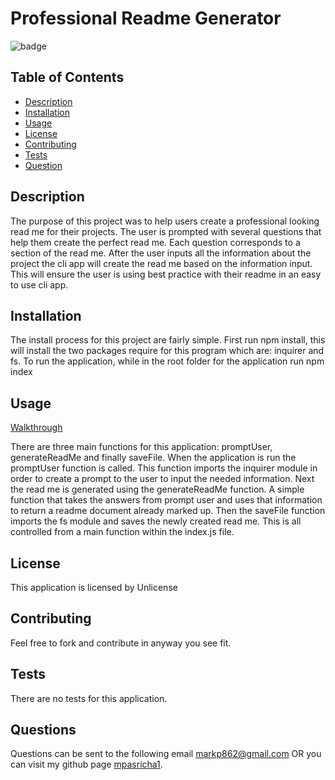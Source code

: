 # Professional Readme Generator
![badge](https://img.shields.io/badge/License-MIT-blue)

## Table of Contents 
* [Description](#description)
* [Installation](#installation)
* [Usage](#usage)
* [License](#license)
* [Contributing](#contributing)
* [Tests](#tests)
* [Question](#questions)

## Description
The purpose of this project was to help users create a professional looking read me for their projects. The user is prompted with several questions that help them create the perfect read me. Each question corresponds to a section of the read me. After the user inputs all the information about the project the cli app will create the read me based on the information input. This will ensure the user is using best practice with their readme in an easy to use cli app. 
## Installation
The install process for this project are fairly simple. First run npm install, this will install the two packages require for this program which are: inquirer and fs. To run the application, while in the root folder for the application run npm index
## Usage
[Walkthrough](screen-capture.gif)

There are three main functions for this application: promptUser, generateReadMe and finally saveFile. When the application is run the promptUser function is called. This function imports the inquirer module in order to create a prompt to the user to input the needed information. Next the read me is generated using the generateReadMe function. A simple function that takes the answers from prompt user and uses that information to return a readme document already marked up. Then the saveFile function imports the fs module and saves the newly created read me. This is all controlled from a main function within the index.js file. 
## License
This application is licensed by Unlicense
## Contributing
Feel free to fork and contribute in anyway you see fit. 
## Tests
There are no tests for this application.
## Questions
Questions can be sent to the following email markp862@gmail.com 
OR you can visit my github page [mpasricha1](https://github.com/mpasricha1).

